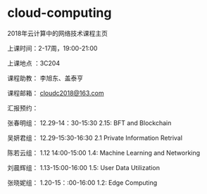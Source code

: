 # cloud-computing
2018年云计算中的网络技术课程主页

上课时间：2-17周，19:00-21:00

上课地点 ：3C204

课程助教：  李旭东、盖泰亨 
    
课程邮箱： cloudc2018@163.com

 
汇报预约：

张春明组： 12.29-14：30-15:30   2.15: BFT and Blockchain

吴妍君组： 12.29-15:30-16:30    2.1 Private Information Retrival 

陈若云组： 1.12 14:00-15:00     1.4: Machine Learning and Networking

刘晨辉组： 1.13-15:00-16:00     1.5: User Data Utilization

张晓妮组： 1.20-15：:00-16:00   1.2: Edge Computing
